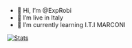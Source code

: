 - 👋 Hi, I’m @ExpRobi
- 👀 I’m live in Italy
- 🌱 I’m currently learning I.T.I MARCONI

[![Stats](https://github-readme-stats.vercel.app/api?username=exprobi)](https://github.com/anuraghazra/github-readme-stats)

<!---
ExpRobi/ExpRobi is a ✨ special ✨ repository because its `README.md` (this file) appears on your GitHub profile.
You can click the Preview link to take a look at your changes.
--->
